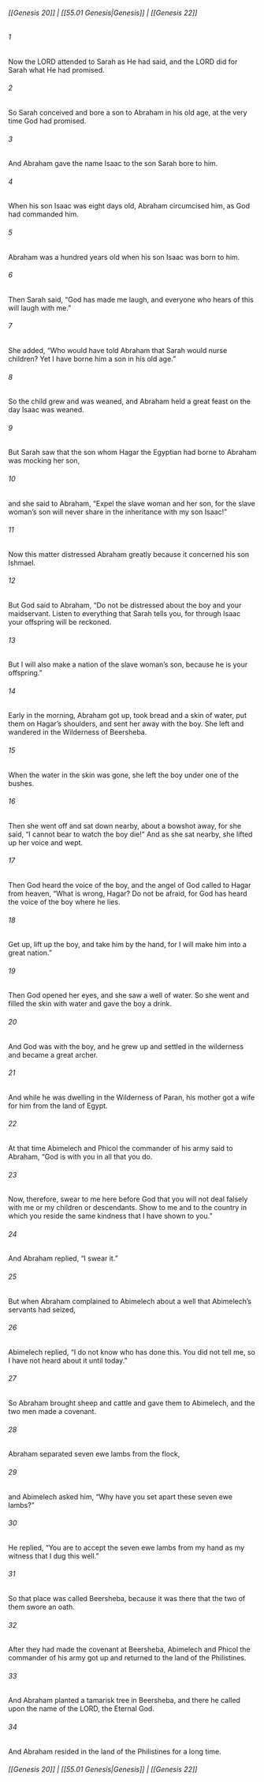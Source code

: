 
###### [[Genesis 20]] | [[55.01 Genesis|Genesis]] | [[Genesis 22]]

###### 1
Now the LORD attended to Sarah as He had said, and the LORD did for Sarah what He had promised.
###### 2
So Sarah conceived and bore a son to Abraham in his old age, at the very time God had promised.
###### 3
And Abraham gave the name Isaac to the son Sarah bore to him.
###### 4
When his son Isaac was eight days old, Abraham circumcised him, as God had commanded him.
###### 5
Abraham was a hundred years old when his son Isaac was born to him.
###### 6
Then Sarah said, “God has made me laugh, and everyone who hears of this will laugh with me.”
###### 7
She added, “Who would have told Abraham that Sarah would nurse children? Yet I have borne him a son in his old age.”
###### 8
So the child grew and was weaned, and Abraham held a great feast on the day Isaac was weaned.
###### 9
But Sarah saw that the son whom Hagar the Egyptian had borne to Abraham was mocking her son,
###### 10
and she said to Abraham, “Expel the slave woman and her son, for the slave woman’s son will never share in the inheritance with my son Isaac!”
###### 11
Now this matter distressed Abraham greatly because it concerned his son Ishmael.
###### 12
But God said to Abraham, “Do not be distressed about the boy and your maidservant. Listen to everything that Sarah tells you, for through Isaac your offspring will be reckoned.
###### 13
But I will also make a nation of the slave woman’s son, because he is your offspring.”
###### 14
Early in the morning, Abraham got up, took bread and a skin of water, put them on Hagar’s shoulders, and sent her away with the boy. She left and wandered in the Wilderness of Beersheba.
###### 15
When the water in the skin was gone, she left the boy under one of the bushes.
###### 16
Then she went off and sat down nearby, about a bowshot away, for she said, “I cannot bear to watch the boy die!” And as she sat nearby, she lifted up her voice and wept.
###### 17
Then God heard the voice of the boy, and the angel of God called to Hagar from heaven, “What is wrong, Hagar? Do not be afraid, for God has heard the voice of the boy where he lies.
###### 18
Get up, lift up the boy, and take him by the hand, for I will make him into a great nation.”
###### 19
Then God opened her eyes, and she saw a well of water. So she went and filled the skin with water and gave the boy a drink.
###### 20
And God was with the boy, and he grew up and settled in the wilderness and became a great archer.
###### 21
And while he was dwelling in the Wilderness of Paran, his mother got a wife for him from the land of Egypt.
###### 22
At that time Abimelech and Phicol the commander of his army said to Abraham, “God is with you in all that you do.
###### 23
Now, therefore, swear to me here before God that you will not deal falsely with me or my children or descendants. Show to me and to the country in which you reside the same kindness that I have shown to you.”
###### 24
And Abraham replied, “I swear it.”
###### 25
But when Abraham complained to Abimelech about a well that Abimelech’s servants had seized,
###### 26
Abimelech replied, “I do not know who has done this. You did not tell me, so I have not heard about it until today.”
###### 27
So Abraham brought sheep and cattle and gave them to Abimelech, and the two men made a covenant.
###### 28
Abraham separated seven ewe lambs from the flock,
###### 29
and Abimelech asked him, “Why have you set apart these seven ewe lambs?”
###### 30
He replied, “You are to accept the seven ewe lambs from my hand as my witness that I dug this well.”
###### 31
So that place was called Beersheba, because it was there that the two of them swore an oath.
###### 32
After they had made the covenant at Beersheba, Abimelech and Phicol the commander of his army got up and returned to the land of the Philistines.
###### 33
And Abraham planted a tamarisk tree in Beersheba, and there he called upon the name of the LORD, the Eternal God.
###### 34
And Abraham resided in the land of the Philistines for a long time.

###### [[Genesis 20]] | [[55.01 Genesis|Genesis]] | [[Genesis 22]]

